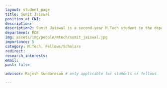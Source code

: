 ```yaml
---
layout: student_page
title: Sumit Jaiswal
position_at_CNI: 
description: 
description2: Sumit Jaiswal is a second-year M.Tech student in the department of Electrical Communication Engineering at Indian Institute of Science, Bengaluru. He received his B.Tech degree in Electronics and Communication Engineering from M S Ramaiah Institute of Technology, Bengaluru. His research interests are broadly in next generation wireless communication. He is currently working in millimetre-Wave wireless network (5G and beyond) optimization for Full-Duplex system.
department: ECE
img: assets/img/people/mtech/sumit_jaiswal.jpg
importance: 5
category: M.Tech. Fellows/Scholars
redirect: 
research_interests: 
email: 
past: false

advisor: Rajesh Sundaresan # only applicable for students or fellows

---
```

